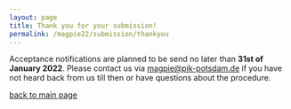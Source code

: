 ```yaml
---
layout: page
title: Thank you for your submission!
permalink: /magpie22/submission/thankyou
---
```


Acceptance notifications are planned to be send no later than **31st of January 2022**. Please contact us via <magpie@pik-potsdam.de> if you have not heard back from us till then or have questions about the procedure.

[back to main page](../../index.html)
